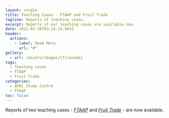 ```yaml
---
layout: single
title: Teaching Cases - FTAAP and Fruit Trade
tagline: Reports of teaching cases.
excerpt: Reports of our teaching cases are available now.
date: 2021-01-26T03:24:34.983Z
header:
  actions:
    - label: Read More
      url: "#"
gallery:
  - url: /assets/images/{filename}
tags:
  - Teaching cases
  - FTAAP
  - Fruit Trade
categories:
  - APEC Study Centre
  - FTAAP
toc: false
---
```

Reports of two teaching cases - *[FTAAP](https://drive.google.com/file/d/1-H5ghMrKoe7hJLuKi72Fu0exBkKSLoIC/view?usp=sharing)* and *[Fruit Trade](https://drive.google.com/file/d/1jUzGnLTCOsyM5h_4vHB6V8Q3MgQB_0i0/view?usp=sharing)* - are now available.
